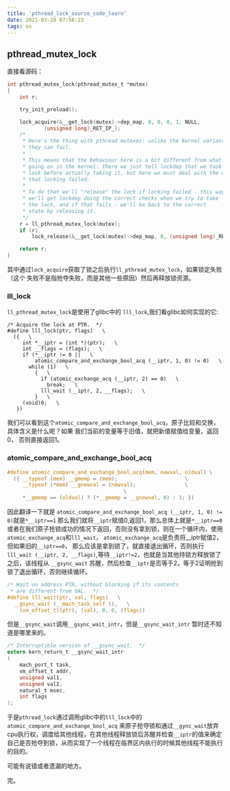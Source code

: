 ```yaml
---
title: 'pthread_lock_source_code_learn'
date: 2021-03-28 07:58:23
tags: os
---
```


## pthread_mutex_lock

直接看源码：

```c
int pthread_mutex_lock(pthread_mutex_t *mutex)
{
	int r;

	try_init_preload();

	lock_acquire(&__get_lock(mutex)->dep_map, 0, 0, 0, 1, NULL,
			(unsigned long)_RET_IP_);
	/*
	 * Here's the thing with pthread mutexes: unlike the kernel variant,
	 * they can fail.
	 *
	 * This means that the behaviour here is a bit different from what's
	 * going on in the kernel: there we just tell lockdep that we took the
	 * lock before actually taking it, but here we must deal with the case
	 * that locking failed.
	 *
	 * To do that we'll "release" the lock if locking failed - this way
	 * we'll get lockdep doing the correct checks when we try to take
	 * the lock, and if that fails - we'll be back to the correct
	 * state by releasing it.
	 */
	r = ll_pthread_mutex_lock(mutex);
	if (r)
		lock_release(&__get_lock(mutex)->dep_map, 0, (unsigned long)_RET_IP_);

	return r;
}
```

其中通过`lock_acquire`获取了锁之后执行`ll_pthread_mutex_lock`，如果锁定失败（这个
失败不是指抢夺失败，而是其他一些原因）然后再释放锁资源。

### lll_lock

`ll_pthread_mutex_lock`是使用了glibc中的 `lll_lock`,我们看glibc如何实现的它:
```
/* Acquire the lock at PTR.  */
#define lll_lock(ptr, flags)   \
  ({   \
     int *__iptr = (int *)(ptr);   \
     int __flags = (flags);   \
     if (*__iptr != 0 ||   \
         atomic_compare_and_exchange_bool_acq (__iptr, 1, 0) != 0)   \
       while (1)   \
         {   \
           if (atomic_exchange_acq (__iptr, 2) == 0)   \
             break;   \
           lll_wait (__iptr, 2, __flags);   \
         }   \
     (void)0;   \
   })
```
我们可以看到这个`atomic_compare_and_exchange_bool_acq`，原子比较和交换，
具体含义是什么呢？如果 我们当前的变量等于旧值，就把新值赋值给变量，返回0，
否则直接返回1。

### atomic_compare_and_exchange_bool_acq
```c
#define atomic_compare_and_exchange_bool_acq(mem, newval, oldval) \
  ({ __typeof (mem) __gmemp = (mem);				      \
     __typeof (*mem) __gnewval = (newval);			      \
								      \
     *__gmemp == (oldval) ? (*__gmemp = __gnewval, 0) : 1; })

```

因此翻译一下就是 `atomic_compare_and_exchange_bool_acq (__iptr, 1, 0) != 0)`就是`*__iptr==1` 那么我们就将`__iptr`赋值0,返回1，那么总体上就是`*__iptr==0`或者在我们原子抢锁成功的情况下返回，否则没有拿到锁，则在一个循环内，使用`atomic_exchange_acq`和`lll_wait`， `atomic_exchange_acq`是负责将__iptr赋值2，但如果旧的`__iptr==0`， 那么应该是拿到锁了，就直接退出循环，否则执行 `lll_wait (__iptr, 2, __flags)`,等待`__iptr!=2`，也就是当其他持锁方释放锁了之后，该线程从 `__gsync_wait` 苏醒，然后检查`__iptr`是否等于2，等于2证明抢到锁了退出循环，否则继续循环。

```c
/* Wait on address PTR, without blocking if its contents
 * are different from VAL.  */
#define lll_wait(ptr, val, flags)   \
  __gsync_wait (__mach_task_self (),   \
    (vm_offset_t)(ptr), (val), 0, 0, (flags))
```
但是`__gsync_wait`调用`__gsync_wait_intr`，但是`__gsync_wait_intr` 暂时还不知道是哪里来的。

```c
/* Interruptible version of __gsync_wait.  */
extern kern_return_t __gsync_wait_intr
(
	mach_port_t task,
	vm_offset_t addr,
	unsigned val1,
	unsigned val2,
	natural_t msec,
	int flags
);
```

于是`pthread_lock`通过调用glibc中的`lll_lock`中的`atomic_compare_and_exchange_bool_acq` 来原子抢夺锁和通过`__gync_wait`放弃cpu执行权，调度给其他线程，在其他线程释放锁后苏醒并检查`__iptr`的值来确定自己是否抢夺到锁，从而实现了一个线程在临界区内执行的时候其他线程不能执行的目的。

可能有说错或者遗漏的地方。

完。